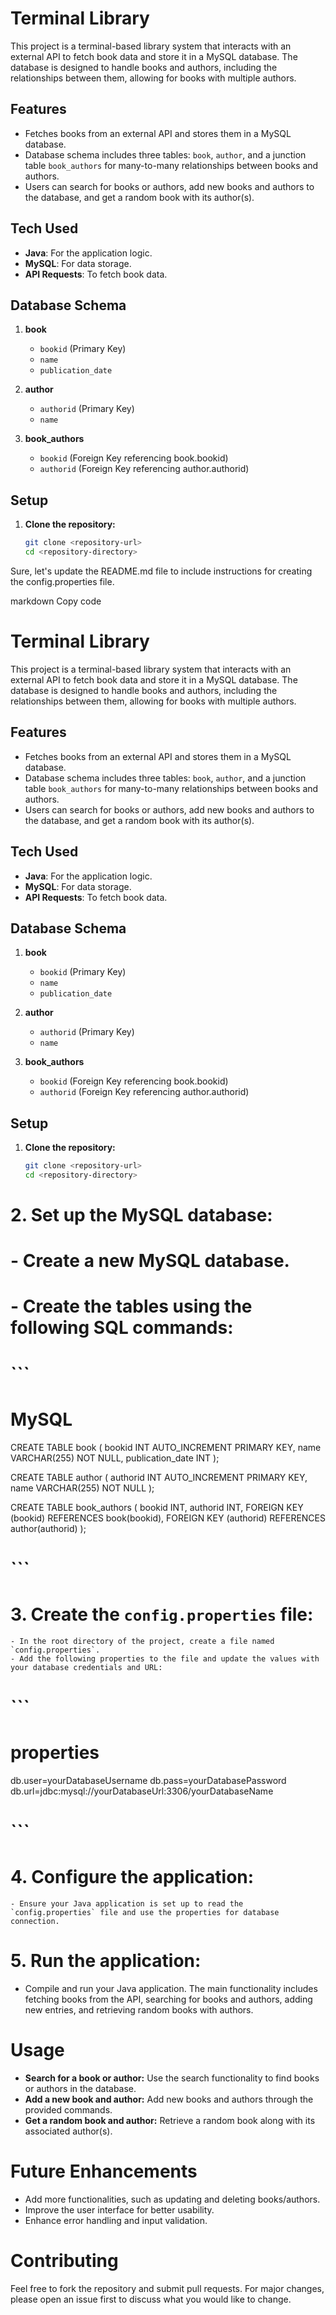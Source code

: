 # Terminal Library

This project is a terminal-based library system that interacts with an external API to fetch book data and store it in a MySQL database. The database is designed to handle books and authors, including the relationships between them, allowing for books with multiple authors.

## Features

- Fetches books from an external API and stores them in a MySQL database.
- Database schema includes three tables: `book`, `author`, and a junction table `book_authors` for many-to-many relationships between books and authors.
- Users can search for books or authors, add new books and authors to the database, and get a random book with its author(s).

## Tech Used

- **Java**: For the application logic.
- **MySQL**: For data storage.
- **API Requests**: To fetch book data.

## Database Schema

1. **book**
   - `bookid` (Primary Key)
   - `name`
   - `publication_date`

2. **author**
   - `authorid` (Primary Key)
   - `name`

3. **book_authors**
   - `bookid` (Foreign Key referencing book.bookid)
   - `authorid` (Foreign Key referencing author.authorid)

## Setup

1. **Clone the repository:**

   ```bash
   git clone <repository-url>
   cd <repository-directory>


Sure, let's update the README.md file to include instructions for creating the config.properties file.

markdown
Copy code
# Terminal Library

This project is a terminal-based library system that interacts with an external API to fetch book data and store it in a MySQL database. The database is designed to handle books and authors, including the relationships between them, allowing for books with multiple authors.

## Features

- Fetches books from an external API and stores them in a MySQL database.
- Database schema includes three tables: `book`, `author`, and a junction table `book_authors` for many-to-many relationships between books and authors.
- Users can search for books or authors, add new books and authors to the database, and get a random book with its author(s).

## Tech Used

- **Java**: For the application logic.
- **MySQL**: For data storage.
- **API Requests**: To fetch book data.

## Database Schema

1. **book**
   - `bookid` (Primary Key)
   - `name`
   - `publication_date`

2. **author**
   - `authorid` (Primary Key)
   - `name`

3. **book_authors**
   - `bookid` (Foreign Key referencing book.bookid)
   - `authorid` (Foreign Key referencing author.authorid)

## Setup

1. **Clone the repository:**

   ```bash
   git clone <repository-url>
   cd <repository-directory>
# 2. **Set up the MySQL database:**

#    - Create a new MySQL database.
#    - Create the tables using the following SQL commands:

#    ```
# MySQL
CREATE TABLE book (
    bookid INT AUTO_INCREMENT PRIMARY KEY,
    name VARCHAR(255) NOT NULL,
    publication_date INT
);

CREATE TABLE author (
    authorid INT AUTO_INCREMENT PRIMARY KEY,
    name VARCHAR(255) NOT NULL
);

CREATE TABLE book_authors (
    bookid INT,
    authorid INT,
    FOREIGN KEY (bookid) REFERENCES book(bookid),
    FOREIGN KEY (authorid) REFERENCES author(authorid)
);
#    ```

# 3. **Create the `config.properties` file:**

    - In the root directory of the project, create a file named `config.properties`.
    - Add the following properties to the file and update the values with your database credentials and URL:

#    ```
# properties
db.user=yourDatabaseUsername
db.pass=yourDatabasePassword
db.url=jdbc:mysql://yourDatabaseUrl:3306/yourDatabaseName
#    ```

# 4. **Configure the application:**

    - Ensure your Java application is set up to read the `config.properties` file and use the properties for database connection.

# 5. **Run the application:**

   - Compile and run your Java application. The main functionality includes fetching books from the API, searching for books and authors, adding new entries, and retrieving random books with authors.

# Usage

 - **Search for a book or author:** Use the search functionality to find books or authors in the database.
 - **Add a new book and author:** Add new books and authors through the provided commands.
 - **Get a random book and author:** Retrieve a random book along with its associated author(s).

# Future Enhancements

 - Add more functionalities, such as updating and deleting books/authors.
 - Improve the user interface for better usability.
 - Enhance error handling and input validation.

# Contributing
   Feel free to fork the repository and submit pull requests. For major changes, please open an issue first to discuss what you would like to change.
